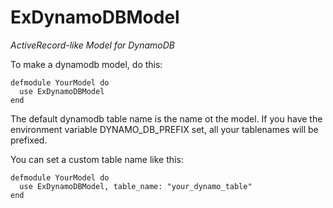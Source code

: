 ExDynamoDBModel
================================

*ActiveRecord-like Model for DynamoDB*


To make a dynamodb model, do this:
```
defmodule YourModel do
  use ExDynamoDBModel
end
```

The default dynamodb table name is the name ot the model. If you have the environment variable DYNAMO_DB_PREFIX set, all your tablenames will be prefixed.

You can set a custom table name like this:
```
defmodule YourModel do
  use ExDynamoDBModel, table_name: "your_dynamo_table"
end
```

